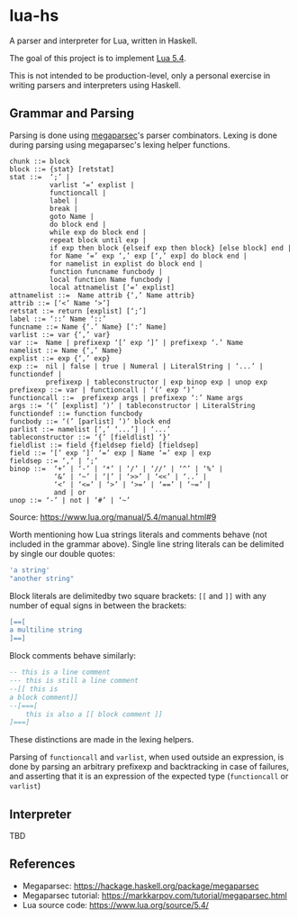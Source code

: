 # lua-hs

A parser and interpreter for Lua, written in Haskell.

The goal of this project is to implement [Lua 5.4](https://www.lua.org/manual/5.4/).

This is not intended to be production-level, only a personal exercise in writing parsers and
interpreters using Haskell.

## Grammar and Parsing

Parsing is done using [megaparsec](https://hackage.haskell.org/package/megaparsec)'s parser
combinators. Lexing is done during parsing using megaparsec's lexing helper functions.

```
chunk ::= block
block ::= {stat} [retstat]
stat ::=  ‘;’ | 
          varlist ‘=’ explist | 
          functioncall | 
          label | 
          break | 
          goto Name | 
          do block end | 
          while exp do block end | 
          repeat block until exp | 
          if exp then block {elseif exp then block} [else block] end | 
          for Name ‘=’ exp ‘,’ exp [‘,’ exp] do block end | 
          for namelist in explist do block end | 
          function funcname funcbody | 
          local function Name funcbody | 
          local attnamelist [‘=’ explist] 
attnamelist ::=  Name attrib {‘,’ Name attrib}
attrib ::= [‘<’ Name ‘>’]
retstat ::= return [explist] [‘;’]
label ::= ‘::’ Name ‘::’
funcname ::= Name {‘.’ Name} [‘:’ Name]
varlist ::= var {‘,’ var}
var ::=  Name | prefixexp ‘[’ exp ‘]’ | prefixexp ‘.’ Name 
namelist ::= Name {‘,’ Name}
explist ::= exp {‘,’ exp}
exp ::=  nil | false | true | Numeral | LiteralString | ‘...’ | functiondef | 
         prefixexp | tableconstructor | exp binop exp | unop exp 
prefixexp ::= var | functioncall | ‘(’ exp ‘)’
functioncall ::=  prefixexp args | prefixexp ‘:’ Name args 
args ::= ‘(’ [explist] ‘)’ | tableconstructor | LiteralString 
functiondef ::= function funcbody
funcbody ::= ‘(’ [parlist] ‘)’ block end
parlist ::= namelist [‘,’ ‘...’] | ‘...’
tableconstructor ::= ‘{’ [fieldlist] ‘}’
fieldlist ::= field {fieldsep field} [fieldsep]
field ::= ‘[’ exp ‘]’ ‘=’ exp | Name ‘=’ exp | exp
fieldsep ::= ‘,’ | ‘;’
binop ::=  ‘+’ | ‘-’ | ‘*’ | ‘/’ | ‘//’ | ‘^’ | ‘%’ | 
           ‘&’ | ‘~’ | ‘|’ | ‘>>’ | ‘<<’ | ‘..’ | 
           ‘<’ | ‘<=’ | ‘>’ | ‘>=’ | ‘==’ | ‘~=’ | 
           and | or
unop ::= ‘-’ | not | ‘#’ | ‘~’
```

Source: https://www.lua.org/manual/5.4/manual.html#9

Worth mentioning how Lua strings literals and comments behave (not included in the grammar above).
Single line string literals can be delimited by single our double quotes:

```lua
'a string'
"another string"
```

Block literals are delimitedby two square brackets: `[[` and `]]` with any number of equal signs
in between the brackets:

```lua
[==[
a multiline string
]==]
```

Block comments behave similarly: 

```lua
-- this is a line comment
--- this is still a line comment
--[[ this is
a block comment]]
--[===[
    this is also a [[ block comment ]]
]===]
```

These distinctions are made in the lexing helpers.

Parsing of `functioncall` and `varlist`, when used outside an expression, is done by parsing an
arbitrary prefixexp and backtracking in case of failures, and asserting that it is an expression
of the expected type (`functioncall` or `varlist`)

## Interpreter

TBD

## References

- Megaparsec: https://hackage.haskell.org/package/megaparsec
- Megaparsec tutorial: https://markkarpov.com/tutorial/megaparsec.html
- Lua source code: https://www.lua.org/source/5.4/
